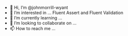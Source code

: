 - 👋 Hi, I’m @johnmorrill-wyant
- 👀 I’m interested in ... Fluent Assert and Fluent Validation
- 🌱 I’m currently learning ...
- 💞️ I’m looking to collaborate on ...
- 📫 How to reach me ...

<!---
johnmorrill-wyant/johnmorrill-wyant is a ✨ special ✨ repository because its `README.md` (this file) appears on your GitHub profile.
You can click the Preview link to take a look at your changes.
--->
